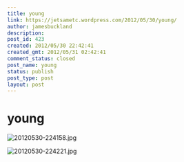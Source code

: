 ```yaml
---
title: young
link: https://jetsametc.wordpress.com/2012/05/30/young/
author: jamesbuckland
description: 
post_id: 423
created: 2012/05/30 22:42:41
created_gmt: 2012/05/31 02:42:41
comment_status: closed
post_name: young
status: publish
post_type: post
layout: post
---
```


# young

![20120530-224158.jpg](http://jetsametc.files.wordpress.com/2012/05/20120530-224158.jpg)  
  
![20120530-224221.jpg](http://jetsametc.files.wordpress.com/2012/05/20120530-224221.jpg)